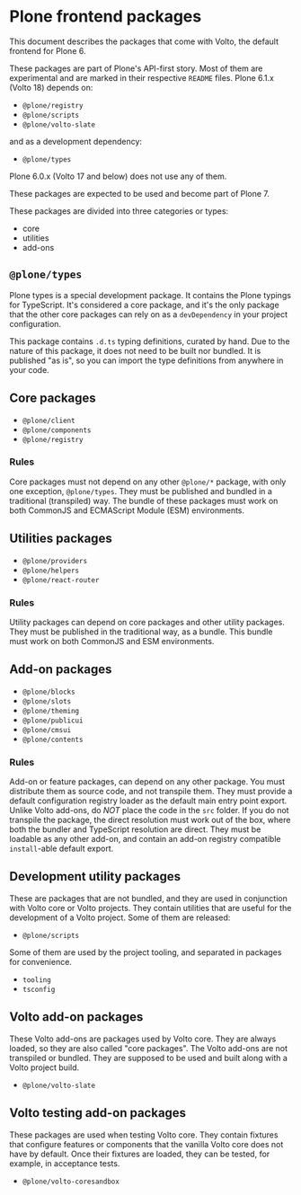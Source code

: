 # Plone frontend packages

This document describes the packages that come with Volto, the default frontend for Plone 6.

These packages are part of Plone's API-first story.
Most of them are experimental and are marked in their respective `README` files.
Plone 6.1.x (Volto 18) depends on:
- `@plone/registry`
- `@plone/scripts`
- `@plone/volto-slate`

and as a development dependency:
- `@plone/types`

Plone 6.0.x (Volto 17 and below) does not use any of them.

These packages are expected to be used and become part of Plone 7.

These packages are divided into three categories or types:

- core
- utilities
- add-ons


## `@plone/types`

Plone types is a special development package.
It contains the Plone typings for TypeScript.
It's considered a core package, and it's the only package that the other core packages can rely on as a `devDependency` in your project configuration.

This package contains `.d.ts` typing definitions, curated by hand.
Due to the nature of this package, it does not need to be built nor bundled.
It is published "as is", so you can import the type definitions from anywhere in your code.


## Core packages

-   `@plone/client`
-   `@plone/components`
-   `@plone/registry`


### Rules

Core packages must not depend on any other `@plone/*` package, with only one exception, `@plone/types`.
They must be published and bundled in a traditional (transpiled) way.
The bundle of these packages must work on both CommonJS and ECMAScript Module (ESM) environments.


## Utilities packages

-   `@plone/providers`
-   `@plone/helpers`
-   `@plone/react-router`


### Rules

Utility packages can depend on core packages and other utility packages.
They must be published in the traditional way, as a bundle.
This bundle must work on both CommonJS and ESM environments.


## Add-on packages

-   `@plone/blocks`
-   `@plone/slots`
-   `@plone/theming`
-   `@plone/publicui`
-   `@plone/cmsui`
-   `@plone/contents`


### Rules

Add-on or feature packages, can depend on any other package.
You must distribute them as source code, and not transpile them.
They must provide a default configuration registry loader as the default main entry point export.
Unlike Volto add-ons, do *NOT* place the code in the `src` folder.
If you do not transpile the package, the direct resolution must work out of the box, where both the bundler and TypeScript resolution are direct.
They must be loadable as any other add-on, and contain an add-on registry compatible `install`-able default export.


## Development utility packages

These are packages that are not bundled, and they are used in conjunction with Volto core or Volto projects.
They contain utilities that are useful for the development of a Volto project.
Some of them are released:

- `@plone/scripts`

Some of them are used by the project tooling, and separated in packages for convenience.

- `tooling`
- `tsconfig`


## Volto add-on packages

These Volto add-ons are packages used by Volto core.
They are always loaded, so they are also called "core packages".
The Volto add-ons are not transpiled or bundled.
They are supposed to be used and built along with a Volto project build.

- `@plone/volto-slate`


## Volto testing add-on packages

These packages are used when testing Volto core.
They contain fixtures that configure features or components that the vanilla Volto core does not have by default.
Once their fixtures are loaded, they can be tested, for example, in acceptance tests.

- `@plone/volto-coresandbox`
